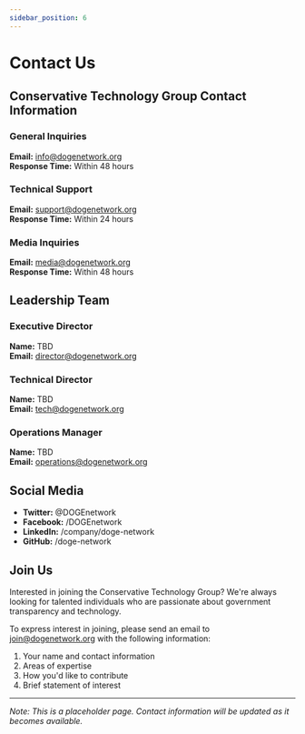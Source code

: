 ```yaml
---
sidebar_position: 6
---
```


# Contact Us

## Conservative Technology Group Contact Information

### General Inquiries

**Email:** info@dogenetwork.org  
**Response Time:** Within 48 hours

### Technical Support

**Email:** support@dogenetwork.org  
**Response Time:** Within 24 hours

### Media Inquiries

**Email:** media@dogenetwork.org  
**Response Time:** Within 48 hours

## Leadership Team

### Executive Director

**Name:** TBD  
**Email:** director@dogenetwork.org

### Technical Director

**Name:** TBD  
**Email:** tech@dogenetwork.org

### Operations Manager

**Name:** TBD  
**Email:** operations@dogenetwork.org

## Social Media

- **Twitter:** @DOGEnetwork
- **Facebook:** /DOGEnetwork
- **LinkedIn:** /company/doge-network
- **GitHub:** /doge-network

## Join Us

Interested in joining the Conservative Technology Group? We're always looking for talented individuals who are passionate about government transparency and technology.

To express interest in joining, please send an email to join@dogenetwork.org with the following information:

1. Your name and contact information
2. Areas of expertise
3. How you'd like to contribute
4. Brief statement of interest

---

*Note: This is a placeholder page. Contact information will be updated as it becomes available.*
